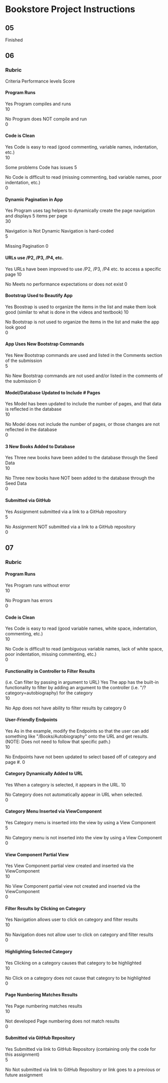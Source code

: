 ﻿# Bookstore Project Instructions

## 05 

Finished 

## 06

### Rubric

Criteria	Performance levels	Score
#### Program Runs
Yes
Program compiles and runs	
10

No
Program does NOT compile and run	
0
#### Code is Clean
Yes
Code is easy to read (good commenting, variable names, indentation, etc.)	
10

Some problems
Code has issues	
5

No
Code is difficult to read (missing commenting, bad variable names, poor indentation, etc.)	
0
#### Dynamic Pagination in App
Yes
Program uses tag helpers to dynamically create the page navigation and displays 5 items per page	
30

Navigation is Not Dynamic
Navigation is hard-coded	
5

Missing Pagination
0
#### URLs use /P2, /P3, /P4, etc.
Yes
URLs have been improved to use /P2, /P3, /P4 etc. to access a specific page	
10

No
Meets no performance expectations or does not exist	
0
#### Bootstrap Used to Beautify App
Yes
Boostrap is used to organize the items in the list and make them look good (similar to what is done in the videos and textbook)	
10

No
Bootstrap is not used to organize the items in the list and make the app look good	
0
#### App Uses New Bootstrap Commands
Yes
New Bootstrap commands are used and listed in the Comments section of the submission	
5

No
New Bootstrap commands are not used and/or listed in the comments of the submission	
0
#### Model/Database Updated to Include # Pages
Yes
Model has been updated to include the number of pages, and that data is reflected in the database	
10

No
Model does not include the number of pages, or those changes are not reflected in the database	
0
#### 3 New Books Added to Database
Yes
Three new books have been added to the database through the Seed Data	
10

No
Three new books have NOT been added to the database through the Seed Data	
0
#### Submitted via GitHub
Yes
Assignment submitted via a link to a GitHub repository	
5

No
Assignment NOT submitted via a link to a GitHub repository	
0

## 07

### Rubric

#### Program Runs
Yes
Program runs without error	
10

No
Program has errors	
0
#### Code is Clean
Yes
Code is easy to read (good variable names, white space, indentation, commenting, etc.)	
10

No
Code is difficult to read (ambiguous variable names, lack of white space, poor indentation, missing commenting, etc.)	
0
#### Functionality in Controller to Filter Results
(i.e. Can filter by passing in argument to URL)	
Yes
The app has the built-in functionality to filter by adding an argument to the controller (i.e. "/?category=autobiography) for the category	
10

No
App does not have ability to filter results by category	
0
#### User-Friendly Endpoints
Yes
As in the example, modify the Endpoints so that the user can add something like "/Books/Autobiography" onto the URL and get results. (NOTE: Does not need to follow that specific path.)	
10

No
Endpoints have not been updated to select based off of category and page #.	
0
#### Category Dynamically Added to URL
Yes
When a category is selected, it appears in the URL.	
10

No
Category does not automatically appear in URL when selected.	
0
#### Category Menu Inserted via ViewComponent
Yes
Category menu is inserted into the view by using a View Component	
5

No
Category menu is not inserted into the view by using a View Component	
0
#### View Component Partial View
Yes
View Component partial view created and inserted via the ViewComponent	
10

No
View Component partial view not created and inserted via the ViewComponent	
0
#### Filter Results by Clicking on Category
Yes
Navigation allows user to click on category and filter results	
10

No
Navigation does not allow user to click on category and filter results	
0
#### Highlighting Selected Category
Yes
Clicking on a category causes that category to be highlighted	
10

No
Click on a category does not cause that category to be highlighted	
0
#### Page Numbering Matches Results
Yes
Page numbering matches results	
10

Not developed
Page numbering does not match results	
0
#### Submitted via GitHub Repository
Yes
Submitted via link to GitHub Repository (containing only the code for this assignment)	
5

No
Not submitted via link to GitHub Repository or link goes to a previous or future assignment	
